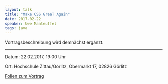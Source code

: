 ```yaml
---
layout: talk
title: "Make CSS GreaT Again"
date: 2017-02-22
speaker: Uwe Manteuffel
tags: java
---
```


Vortragsbeschreibung wird demnächst ergänzt.

---

Datum: 22.02.2017, 19:00 Uhr

Ort: Hochschule Zittau/Görlitz, Obermarkt 17, 02826 Görlitz

<a href="http://jug-gr.de/downloads/juggr_jUnit5.pdf"/>Folien zum Vortrag</a>
